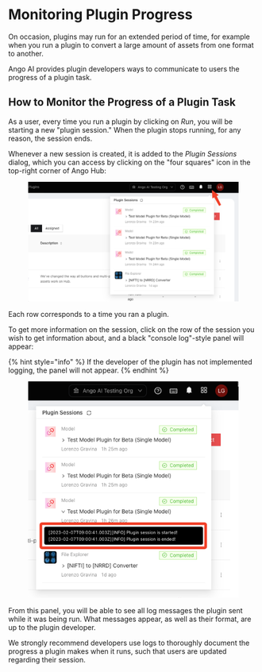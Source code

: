 # Monitoring Plugin Progress

On occasion, plugins may run for an extended period of time, for example when you run a plugin to convert a large amount of assets from one format to another.

Ango AI provides plugin developers ways to communicate to users the progress of a plugin task.

## How to Monitor the Progress of a Plugin Task

As a user, every time you run a plugin by clicking on _Run_, you will be starting a new "plugin session." When the plugin stops running, for any reason, the session ends.

Whenever a new session is created, it is added to the _Plugin Sessions_ dialog, which you can access by clicking on the "four squares" icon in the top-right corner of Ango Hub:

<figure><img src="../.gitbook/assets/image (38).png" alt=""><figcaption></figcaption></figure>

Each row corresponds to a time you ran a plugin.

To get more information on the session, click on the row of the session you wish to get information about, and a black "console log"-style panel will appear:

{% hint style="info" %}
If the developer of the plugin has not implemented logging, the panel will not appear.
{% endhint %}

<figure><img src="../.gitbook/assets/image (56).png" alt=""><figcaption></figcaption></figure>

From this panel, you will be able to see all log messages the plugin sent while it was being run. What messages appear, as well as their format, are up to the plugin developer.

We strongly recommend developers use logs to thoroughly document the progress a plugin makes when it runs, such that users are updated regarding their session.
